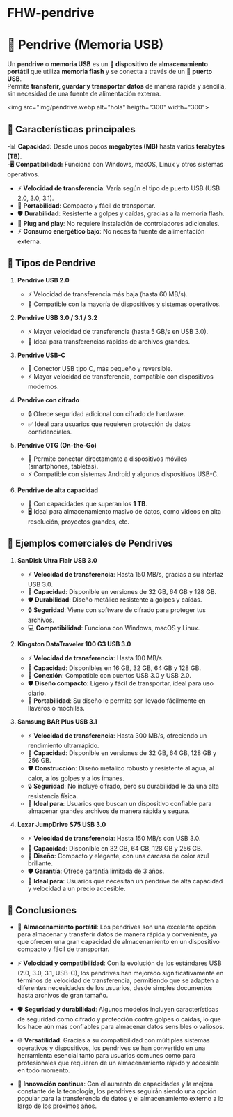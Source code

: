 # FHW-pendrive
# 💾 Pendrive (Memoria USB)  

Un **pendrive** o **memoria USB** es un 📂 **dispositivo de almacenamiento portátil** que utiliza **memoria flash** y se conecta a través de un 🔌 **puerto USB**.  
Permite **transferir, guardar y transportar datos** de manera rápida y sencilla, sin necesidad de una fuente de alimentación externa.  

<img src="img/pendrive.webp alt="hola" heigth="300" width="300">

 
## 🔹 Características principales

-📊 **Capacidad:** Desde unos pocos **megabytes (MB)** hasta varios **terabytes (TB)**.  
-🖥️ **Compatibilidad:** Funciona con Windows, macOS, Linux y otros sistemas operativos.  
- ⚡ **Velocidad de transferencia**: Varía según el tipo de puerto USB (USB 2.0, 3.0, 3.1).  
- 👜 **Portabilidad**: Compacto y fácil de transportar.  
- 🛡️ **Durabilidad**: Resistente a golpes y caídas, gracias a la memoria flash.  
- 🔌 **Plug and play**: No requiere instalación de controladores adicionales.  
- ⚡ **Consumo energético bajo**: No necesita fuente de alimentación externa.

## 🔹 Tipos de Pendrive

1. **Pendrive USB 2.0**  
   - ⚡ Velocidad de transferencia más baja (hasta 60 MB/s).  
   - 🔌 Compatible con la mayoría de dispositivos y sistemas operativos.  
   
2. **Pendrive USB 3.0 / 3.1 / 3.2**  
   - ⚡ Mayor velocidad de transferencia (hasta 5 GB/s en USB 3.0).  
   - 🚀 Ideal para transferencias rápidas de archivos grandes.  
   
3. **Pendrive USB-C**  
   - 🔌 Conector USB tipo C, más pequeño y reversible.  
   - ⚡ Mayor velocidad de transferencia, compatible con dispositivos modernos.  
   
4. **Pendrive con cifrado**  
   - 🔒 Ofrece seguridad adicional con cifrado de hardware.  
   - ✅ Ideal para usuarios que requieren protección de datos confidenciales.  
   
5. **Pendrive OTG (On-the-Go)**  
   - 🔄 Permite conectar directamente a dispositivos móviles (smartphones, tabletas).  
   - ⚡ Compatible con sistemas Android y algunos dispositivos USB-C.  
   
6. **Pendrive de alta capacidad**  
   - 💾 Con capacidades que superan los **1 TB**.  
   - 🖥️ Ideal para almacenamiento masivo de datos, como videos en alta resolución, proyectos grandes, etc.

## 🔹 Ejemplos comerciales de Pendrives

1. **SanDisk Ultra Flair USB 3.0**  
   - ⚡ **Velocidad de transferencia**: Hasta 150 MB/s, gracias a su interfaz USB 3.0.  
   - 💾 **Capacidad**: Disponible en versiones de 32 GB, 64 GB y 128 GB.  
   - 🛡️ **Durabilidad**: Diseño metálico resistente a golpes y caídas.  
   - 🔒 **Seguridad**: Viene con software de cifrado para proteger tus archivos.  
   - 💻 **Compatibilidad**: Funciona con Windows, macOS y Linux.  

2. **Kingston DataTraveler 100 G3 USB 3.0**  
   - ⚡ **Velocidad de transferencia**: Hasta 100 MB/s.  
   - 💾 **Capacidad**: Disponibles en 16 GB, 32 GB, 64 GB y 128 GB.  
   - 🔌 **Conexión**: Compatible con puertos USB 3.0 y USB 2.0.  
   - 🛡️ **Diseño compacto**: Ligero y fácil de transportar, ideal para uso diario.  
   - 🧳 **Portabilidad**: Su diseño le permite ser llevado fácilmente en llaveros o mochilas.  

3. **Samsung BAR Plus USB 3.1**  
   - ⚡ **Velocidad de transferencia**: Hasta 300 MB/s, ofreciendo un rendimiento ultrarrápido.  
   - 💾 **Capacidad**: Disponible en versiones de 32 GB, 64 GB, 128 GB y 256 GB.  
   - 🛡️ **Construcción**: Diseño metálico robusto y resistente al agua, al calor, a los golpes y a los imanes.  
   - 🔒 **Seguridad**: No incluye cifrado, pero su durabilidad le da una alta resistencia física.  
   - 🚀 **Ideal para**: Usuarios que buscan un dispositivo confiable para almacenar grandes archivos de manera rápida y segura.  

4. **Lexar JumpDrive S75 USB 3.0**  
   - ⚡ **Velocidad de transferencia**: Hasta 150 MB/s con USB 3.0.  
   - 💾 **Capacidad**: Disponible en 32 GB, 64 GB, 128 GB y 256 GB.  
   - 🎨 **Diseño**: Compacto y elegante, con una carcasa de color azul brillante.  
   - 🛡️ **Garantía**: Ofrece garantía limitada de 3 años.  
   - 💼 **Ideal para**: Usuarios que necesitan un pendrive de alta capacidad y velocidad a un precio accesible.

## 🔹 Conclusiones

- 💾 **Almacenamiento portátil**: Los pendrives son una excelente opción para almacenar y transferir datos de manera rápida y conveniente, ya que ofrecen una gran capacidad de almacenamiento en un dispositivo compacto y fácil de transportar.
  
- ⚡ **Velocidad y compatibilidad**: Con la evolución de los estándares USB (2.0, 3.0, 3.1, USB-C), los pendrives han mejorado significativamente en términos de velocidad de transferencia, permitiendo que se adapten a diferentes necesidades de los usuarios, desde simples documentos hasta archivos de gran tamaño.
  
- 🛡️ **Seguridad y durabilidad**: Algunos modelos incluyen características de seguridad como cifrado y protección contra golpes o caídas, lo que los hace aún más confiables para almacenar datos sensibles o valiosos.
  
- 🌐 **Versatilidad**: Gracias a su compatibilidad con múltiples sistemas operativos y dispositivos, los pendrives se han convertido en una herramienta esencial tanto para usuarios comunes como para profesionales que requieren de un almacenamiento rápido y accesible en todo momento.
  
- 🚀 **Innovación continua**: Con el aumento de capacidades y la mejora constante de la tecnología, los pendrives seguirán siendo una opción popular para la transferencia de datos y el almacenamiento externo a lo largo de los próximos años.
